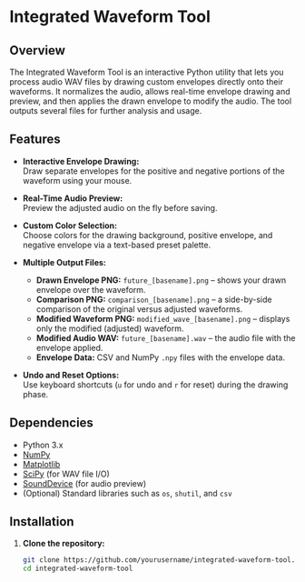 # Integrated Waveform Tool

## Overview

The Integrated Waveform Tool is an interactive Python utility that lets you process audio WAV files by drawing custom envelopes directly onto their waveforms. It normalizes the audio, allows real-time envelope drawing and preview, and then applies the drawn envelope to modify the audio. The tool outputs several files for further analysis and usage.

## Features

- **Interactive Envelope Drawing:**  
  Draw separate envelopes for the positive and negative portions of the waveform using your mouse.
  
- **Real-Time Audio Preview:**  
  Preview the adjusted audio on the fly before saving.

- **Custom Color Selection:**  
  Choose colors for the drawing background, positive envelope, and negative envelope via a text-based preset palette.

- **Multiple Output Files:**  
  - **Drawn Envelope PNG:** `future_[basename].png` – shows your drawn envelope over the waveform.
  - **Comparison PNG:** `comparison_[basename].png` – a side-by-side comparison of the original versus adjusted waveforms.
  - **Modified Waveform PNG:** `modified_wave_[basename].png` – displays only the modified (adjusted) waveform.
  - **Modified Audio WAV:** `future_[basename].wav` – the audio file with the envelope applied.
  - **Envelope Data:** CSV and NumPy `.npy` files with the envelope data.

- **Undo and Reset Options:**  
  Use keyboard shortcuts (`u` for undo and `r` for reset) during the drawing phase.

## Dependencies

- Python 3.x
- [NumPy](https://numpy.org/)
- [Matplotlib](https://matplotlib.org/)
- [SciPy](https://www.scipy.org/) (for WAV file I/O)
- [SoundDevice](https://python-sounddevice.readthedocs.io/) (for audio preview)
- (Optional) Standard libraries such as `os`, `shutil`, and `csv`

## Installation

1. **Clone the repository:**

   ```bash
   git clone https://github.com/yourusername/integrated-waveform-tool.git
   cd integrated-waveform-tool
